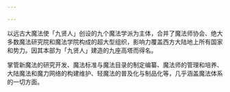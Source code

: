 ```yaml
---

---
```

以远古大魔法使「九贤人」创设的九个魔法学派为主体，合并了魔法师协会、绝大多数魔法研究院和魔法学院构成的超大型组织，影响力覆盖西方大陆地上所有国家和势力。因其本部为「九贤人」建造的九座高塔而得名。

掌管新魔法的研究开发、魔法标准与魔法目录的制定编纂、魔法师的管理和培养、大陆魔法和魔力网络的构建维护、轻魔法的普及化与制品化等，几乎涵盖魔法体系的一切方面。